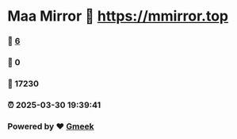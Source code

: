 # Maa Mirror :link: https://mmirror.top 
### :page_facing_up: [6](https://mmirror.top/tag.html) 
### :speech_balloon: 0 
### :hibiscus: 17230 
### :alarm_clock: 2025-03-30 19:39:41 
### Powered by :heart: [Gmeek](https://github.com/Meekdai/Gmeek)

